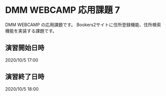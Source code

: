 # DMM WEBCAMP 応用課題 7

DMM WEBCAMP の応用課題です。
Bookers2サイトに住所登録機能、住所検索機能を実装する課題です。

## 演習開始日時

2020/10/5 17:00

## 演習終了日時

2020/10/5 18:00